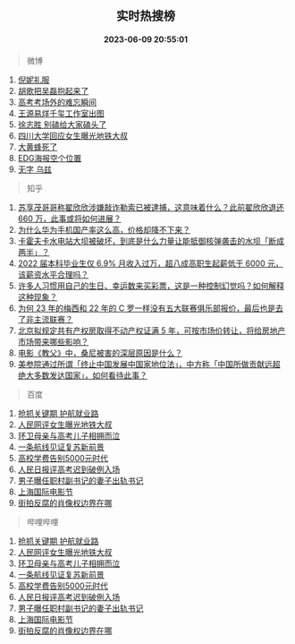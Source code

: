 <div align="center"><h2>实时热搜榜</h2><h4>2023-06-09 20:55:01</h4></div>

> 微博  

1. [倪妮礼服](https://s.weibo.com/weibo?q=%E5%80%AA%E5%A6%AE%E7%A4%BC%E6%9C%8D&t=31&band_rank=1&Refer=top)<br />
2. [胡歌把吴磊抱起来了](https://s.weibo.com/weibo?q=%23%E8%83%A1%E6%AD%8C%E6%8A%8A%E5%90%B4%E7%A3%8A%E6%8A%B1%E8%B5%B7%E6%9D%A5%E4%BA%86%23&t=31&band_rank=2&Refer=top)<br />
3. [高考考场外的难忘瞬间](https://s.weibo.com/weibo?q=%23%E9%AB%98%E8%80%83%E8%80%83%E5%9C%BA%E5%A4%96%E7%9A%84%E9%9A%BE%E5%BF%98%E7%9E%AC%E9%97%B4%23&t=31&band_rank=3&Refer=top)<br />
4. [王源易烊千玺工作室出图](https://s.weibo.com/weibo?q=%23%E7%8E%8B%E6%BA%90%E6%98%93%E7%83%8A%E5%8D%83%E7%8E%BA%E5%B7%A5%E4%BD%9C%E5%AE%A4%E5%87%BA%E5%9B%BE%23&t=31&band_rank=4&Refer=top)<br />
5. [徐志胜 别磕给大家磕头了](https://s.weibo.com/weibo?q=%E5%BE%90%E5%BF%97%E8%83%9C%20%E5%88%AB%E7%A3%95%E7%BB%99%E5%A4%A7%E5%AE%B6%E7%A3%95%E5%A4%B4%E4%BA%86&t=31&band_rank=5&Refer=top)<br />
6. [四川大学回应女生曝光地铁大叔](https://s.weibo.com/weibo?q=%23%E5%9B%9B%E5%B7%9D%E5%A4%A7%E5%AD%A6%E5%9B%9E%E5%BA%94%E5%A5%B3%E7%94%9F%E6%9B%9D%E5%85%89%E5%9C%B0%E9%93%81%E5%A4%A7%E5%8F%94%23&t=31&band_rank=6&Refer=top)<br />
7. [大黄蜂死了](https://s.weibo.com/weibo?q=%23%E5%A4%A7%E9%BB%84%E8%9C%82%E6%AD%BB%E4%BA%86%23&t=31&band_rank=7&Refer=top)<br />
8. [EDG海报空个位置](https://s.weibo.com/weibo?q=EDG%E6%B5%B7%E6%8A%A5%E7%A9%BA%E4%B8%AA%E4%BD%8D%E7%BD%AE&t=31&band_rank=8&Refer=top)<br />
9. [无字 乌兹](https://s.weibo.com/weibo?q=%E6%97%A0%E5%AD%97%20%E4%B9%8C%E5%85%B9&t=31&band_rank=9&Refer=top)<br />

> 知乎  

1. [苏享茂哥哥称翟欣欣涉嫌敲诈勒索已被逮捕，这意味着什么？此前翟欣欣退还 660 万，此事或将如何进展？](https://www.zhihu.com/question/605647767)<br />
2. [为什么华为手机国产率这么高，价格却降不下来？](https://www.zhihu.com/question/604699463)<br />
3. [卡霍夫卡水电站大坝被破坏，到底是什么力量让能抵御核弹袭击的水坝「断成两半」？](https://www.zhihu.com/question/605615861)<br />
4. [2022 届本科毕业生仅 6.9% 月收入过万，超八成高职生起薪低于 6000 元，该薪资水平合理吗？](https://www.zhihu.com/question/605658808)<br />
5. [许多人习惯用自己的生日、幸运数来买彩票，这是一种控制幻觉吗？如何解释这种现象？](https://www.zhihu.com/theater/10911)<br />
6. [为何 23 年的梅西和 22 年的 C 罗一样没有五大联赛俱乐部报价，最后也是去了非主流联赛？](https://www.zhihu.com/question/605447222)<br />
7. [北京拟规定共有产权房取得不动产权证满 5 年，可按市场价转让，将给房地产市场带来哪些影响？](https://www.zhihu.com/question/605670192)<br />
8. [电影《教父》中，桑尼被害的深层原因是什么？](https://www.zhihu.com/question/600381053)<br />
9. [美参院通过所谓「终止中国发展中国家地位法」，中方称「中国所做贡献远超绝大多数发达国家」，如何看待此事？](https://www.zhihu.com/question/605664006)<br />

> 百度  

1. [抢抓关键期 护航就业路](https://www.baidu.com/s?wd=%E6%8A%A2%E6%8A%93%E5%85%B3%E9%94%AE%E6%9C%9F+%E6%8A%A4%E8%88%AA%E5%B0%B1%E4%B8%9A%E8%B7%AF&sa=fyb_news&rsv_dl=fyb_news)<br />
2. [人民网评女生曝光地铁大叔](https://www.baidu.com/s?wd=%E4%BA%BA%E6%B0%91%E7%BD%91%E8%AF%84%E5%A5%B3%E7%94%9F%E6%9B%9D%E5%85%89%E5%9C%B0%E9%93%81%E5%A4%A7%E5%8F%94&sa=fyb_news&rsv_dl=fyb_news)<br />
3. [环卫母亲与高考儿子相拥而泣](https://www.baidu.com/s?wd=%E7%8E%AF%E5%8D%AB%E6%AF%8D%E4%BA%B2%E4%B8%8E%E9%AB%98%E8%80%83%E5%84%BF%E5%AD%90%E7%9B%B8%E6%8B%A5%E8%80%8C%E6%B3%A3&sa=fyb_news&rsv_dl=fyb_news)<br />
4. [一条航线见证复苏新前景](https://www.baidu.com/s?wd=%E4%B8%80%E6%9D%A1%E8%88%AA%E7%BA%BF%E8%A7%81%E8%AF%81%E5%A4%8D%E8%8B%8F%E6%96%B0%E5%89%8D%E6%99%AF&sa=fyb_news&rsv_dl=fyb_news)<br />
5. [高校学费告别5000元时代](https://www.baidu.com/s?wd=%E9%AB%98%E6%A0%A1%E5%AD%A6%E8%B4%B9%E5%91%8A%E5%88%AB5000%E5%85%83%E6%97%B6%E4%BB%A3&sa=fyb_news&rsv_dl=fyb_news)<br />
6. [人民日报评高考迟到破例入场](https://www.baidu.com/s?wd=%E4%BA%BA%E6%B0%91%E6%97%A5%E6%8A%A5%E8%AF%84%E9%AB%98%E8%80%83%E8%BF%9F%E5%88%B0%E7%A0%B4%E4%BE%8B%E5%85%A5%E5%9C%BA&sa=fyb_news&rsv_dl=fyb_news)<br />
7. [男子曝任职村副书记的妻子出轨书记](https://www.baidu.com/s?wd=%E7%94%B7%E5%AD%90%E6%9B%9D%E4%BB%BB%E8%81%8C%E6%9D%91%E5%89%AF%E4%B9%A6%E8%AE%B0%E7%9A%84%E5%A6%BB%E5%AD%90%E5%87%BA%E8%BD%A8%E4%B9%A6%E8%AE%B0&sa=fyb_news&rsv_dl=fyb_news)<br />
8. [上海国际电影节](https://www.baidu.com/s?wd=%E4%B8%8A%E6%B5%B7%E5%9B%BD%E9%99%85%E7%94%B5%E5%BD%B1%E8%8A%82&sa=fyb_news&rsv_dl=fyb_news)<br />
9. [街拍反腐的肖像权边界在哪](https://www.baidu.com/s?wd=%E8%A1%97%E6%8B%8D%E5%8F%8D%E8%85%90%E7%9A%84%E8%82%96%E5%83%8F%E6%9D%83%E8%BE%B9%E7%95%8C%E5%9C%A8%E5%93%AA&sa=fyb_news&rsv_dl=fyb_news)<br />

> 哔哩哔哩  

1. [抢抓关键期 护航就业路](https://www.baidu.com/s?wd=%E6%8A%A2%E6%8A%93%E5%85%B3%E9%94%AE%E6%9C%9F+%E6%8A%A4%E8%88%AA%E5%B0%B1%E4%B8%9A%E8%B7%AF&sa=fyb_news&rsv_dl=fyb_news)<br />
2. [人民网评女生曝光地铁大叔](https://www.baidu.com/s?wd=%E4%BA%BA%E6%B0%91%E7%BD%91%E8%AF%84%E5%A5%B3%E7%94%9F%E6%9B%9D%E5%85%89%E5%9C%B0%E9%93%81%E5%A4%A7%E5%8F%94&sa=fyb_news&rsv_dl=fyb_news)<br />
3. [环卫母亲与高考儿子相拥而泣](https://www.baidu.com/s?wd=%E7%8E%AF%E5%8D%AB%E6%AF%8D%E4%BA%B2%E4%B8%8E%E9%AB%98%E8%80%83%E5%84%BF%E5%AD%90%E7%9B%B8%E6%8B%A5%E8%80%8C%E6%B3%A3&sa=fyb_news&rsv_dl=fyb_news)<br />
4. [一条航线见证复苏新前景](https://www.baidu.com/s?wd=%E4%B8%80%E6%9D%A1%E8%88%AA%E7%BA%BF%E8%A7%81%E8%AF%81%E5%A4%8D%E8%8B%8F%E6%96%B0%E5%89%8D%E6%99%AF&sa=fyb_news&rsv_dl=fyb_news)<br />
5. [高校学费告别5000元时代](https://www.baidu.com/s?wd=%E9%AB%98%E6%A0%A1%E5%AD%A6%E8%B4%B9%E5%91%8A%E5%88%AB5000%E5%85%83%E6%97%B6%E4%BB%A3&sa=fyb_news&rsv_dl=fyb_news)<br />
6. [人民日报评高考迟到破例入场](https://www.baidu.com/s?wd=%E4%BA%BA%E6%B0%91%E6%97%A5%E6%8A%A5%E8%AF%84%E9%AB%98%E8%80%83%E8%BF%9F%E5%88%B0%E7%A0%B4%E4%BE%8B%E5%85%A5%E5%9C%BA&sa=fyb_news&rsv_dl=fyb_news)<br />
7. [男子曝任职村副书记的妻子出轨书记](https://www.baidu.com/s?wd=%E7%94%B7%E5%AD%90%E6%9B%9D%E4%BB%BB%E8%81%8C%E6%9D%91%E5%89%AF%E4%B9%A6%E8%AE%B0%E7%9A%84%E5%A6%BB%E5%AD%90%E5%87%BA%E8%BD%A8%E4%B9%A6%E8%AE%B0&sa=fyb_news&rsv_dl=fyb_news)<br />
8. [上海国际电影节](https://www.baidu.com/s?wd=%E4%B8%8A%E6%B5%B7%E5%9B%BD%E9%99%85%E7%94%B5%E5%BD%B1%E8%8A%82&sa=fyb_news&rsv_dl=fyb_news)<br />
9. [街拍反腐的肖像权边界在哪](https://www.baidu.com/s?wd=%E8%A1%97%E6%8B%8D%E5%8F%8D%E8%85%90%E7%9A%84%E8%82%96%E5%83%8F%E6%9D%83%E8%BE%B9%E7%95%8C%E5%9C%A8%E5%93%AA&sa=fyb_news&rsv_dl=fyb_news)<br />
